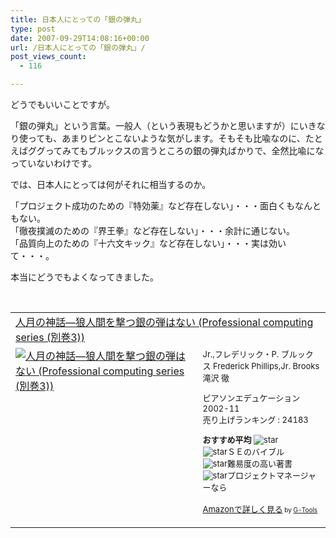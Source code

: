 ```yaml
---
title: 日本人にとっての「銀の弾丸」
type: post
date: 2007-09-29T14:08:16+00:00
url: /日本人にとっての「銀の弾丸」/
post_views_count:
  - 116

---
```

どうでもいいことですが。

「銀の弾丸」という言葉。一般人（という表現もどうかと思いますが）にいきなり使っても、あまりピンとこないような気がします。そもそも比喩なのに、たとえばググってみてもブルックスの言うところの銀の弾丸ばかりで、全然比喩になっていないわけです。

では、日本人にとっては何がそれに相当するのか。

「プロジェクト成功のための『特効薬』など存在しない」・・・面白くもなんともない。  
「徹夜撲滅のための『界王拳』など存在しない」・・・余計に通じない。  
「品質向上のための『十六文キック』など存在しない」・・・実は効いて・・・。

本当にどうでもよくなってきました。

&nbsp;

<table cellpadding="5" border="0">
  <tr>
    <td colspan="2">
      <a href="http://www.amazon.co.jp/exec/obidos/ASIN/4894716658/konnokiyotaka-22/ref=nosim/" target="_blank">人月の神話―狼人間を撃つ銀の弾はない (Professional computing series (別巻3))</a>
    </td>
  </tr>
  
  <tr>
    <td valign="top">
      <a href="http://www.amazon.co.jp/exec/obidos/ASIN/4894716658/konnokiyotaka-22/ref=nosim/" target="_blank"><img alt="人月の神話―狼人間を撃つ銀の弾はない (Professional computing series (別巻3))" src="https://i1.wp.com/ec1.images-amazon.com/images/I/21XFDYZ5RKL.jpg" border="0" data-recalc-dims="1" /></a>
    </td>
    <td valign="top">
      <font size="-1">Jr.,フレデリック・P. ブルックス Frederick Phillips,Jr. Brooks 滝沢 徹 </p>
      <p>
        ピアソンエデュケーション 2002-11<br />売り上げランキング : 24183
      </p>
      <p>
        <strong>おすすめ平均 </strong><img alt="star" src="https://i2.wp.com/g-images.amazon.com/images/G/01/detail/stars-3-5.gif" data-recalc-dims="1" /><br /><img alt="star" src="https://i1.wp.com/g-images.amazon.com/images/G/01/detail/stars-5-0.gif" data-recalc-dims="1" />ＳＥのバイブル<br /><img alt="star" src="https://i2.wp.com/g-images.amazon.com/images/G/01/detail/stars-2-0.gif" data-recalc-dims="1" />難易度の高い著書<br /><img alt="star" src="https://i2.wp.com/g-images.amazon.com/images/G/01/detail/stars-2-0.gif" data-recalc-dims="1" />プロジェクトマネージャーなら
      </p>
      <p>
        <a href="http://www.amazon.co.jp/exec/obidos/ASIN/4894716658/konnokiyotaka-22/ref=nosim/" target="_blank">Amazonで詳しく見る</a></font><font size="-2"> by <a href="http://www.goodpic.com/mt/aws/index.html">G-Tools</a></font></td> </tr> </tbody> </table>